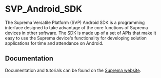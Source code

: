 # SVP_Android_SDK
The Suprema Versatile Platform (SVP) Android SDK is a programming interface designed 
to take advantage of the core functions of Suprema devices in other software. 
The SDK is made up of a set of APIs that make it easy to use the Suprema device's 
functionality for developing solution applications for time and attendance on Android.

## Documentation
Documentation and tutorials can be found on the [Suprema website](http://kb.supremainc.com/svpsdk/doku.php).
